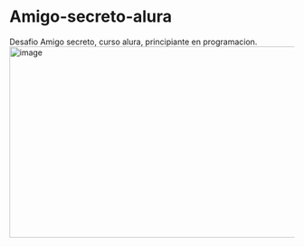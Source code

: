 # Amigo-secreto-alura
Desafio Amigo secreto, curso alura, principiante en programacion.  
<img width="824" height="338" alt="image" src="https://github.com/user-attachments/assets/faac0857-a460-444c-bcfe-291cdcdedf21" />
